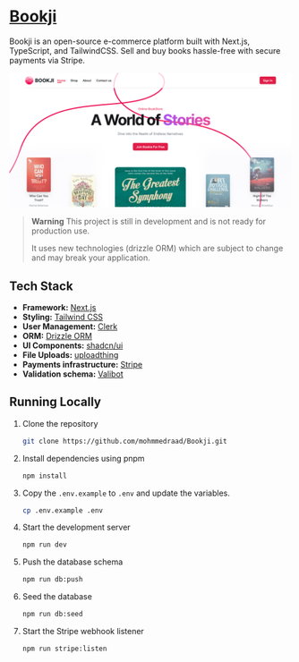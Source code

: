 # [Bookji](https://github.com/mohmmedraad/Bookji)

Bookji is an open-source e-commerce platform built with Next.js, TypeScript, and TailwindCSS. Sell and buy books hassle-free with secure payments via Stripe.

[![Bookji](./public/website_screenshot.png)](https://bookji.vercel.app/)

> **Warning**
> This project is still in development and is not ready for production use.
>
> It uses new technologies (drizzle ORM) which are subject to change and may break your application.

## Tech Stack

-   **Framework:** [Next.js](https://nextjs.org)
-   **Styling:** [Tailwind CSS](https://tailwindcss.com)
-   **User Management:** [Clerk](https://clerk.com)
-   **ORM:** [Drizzle ORM](https://orm.drizzle.team)
-   **UI Components:** [shadcn/ui](https://ui.shadcn.com)
-   **File Uploads:** [uploadthing](https://uploadthing.com)
-   **Payments infrastructure:** [Stripe](https://stripe.com)
-   **Validation schema:** [Valibot](https://valibot.dev/)

## Running Locally

1. Clone the repository

    ```bash
    git clone https://github.com/mohmmedraad/Bookji.git
    ```

2. Install dependencies using pnpm

    ```bash
    npm install
    ```

3. Copy the `.env.example` to `.env` and update the variables.

    ```bash
    cp .env.example .env
    ```

4. Start the development server

    ```bash
    npm run dev
    ```

5. Push the database schema

    ```bash
    npm run db:push
    ```

6. Seed the database

    ```bash
    npm run db:seed
    ```

7. Start the Stripe webhook listener

    ```bash
    npm run stripe:listen
    ```
